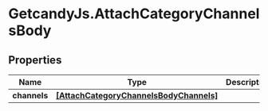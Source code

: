 # GetcandyJs.AttachCategoryChannelsBody

## Properties

Name | Type | Description | Notes
------------ | ------------- | ------------- | -------------
**channels** | [**[AttachCategoryChannelsBodyChannels]**](AttachCategoryChannelsBodyChannels.md) |  | [optional] 


